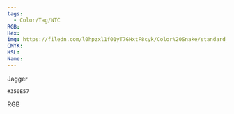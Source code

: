 ```yaml
---
tags:
  - Color/Tag/NTC
RGB:
Hex:
img: https://filedn.com/l0hpzxl1f01yT7GHxtF8cyk/Color%20Snake/standard_csv_to_svg//350E57.svg
CMYK:
HSL:
Name:
---
```

Jagger
```palette
#350E57
```
RGB

